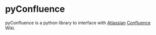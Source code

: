 pyConfluence
============

pyConfluence is a python library to interface with [Atlassian][1]
[Confluence][2] Wiki.

[1]:http://atlassian.com/ "Atlassian"
[2]:http://www.atlassian.com/software/confluence/ "Confluence - Enterprise Wiki Software"